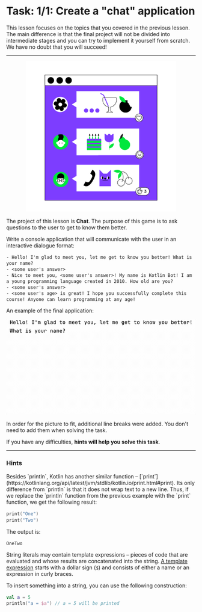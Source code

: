 # Task: 1/1: Create a "chat" application

This lesson focuses on the topics that you covered in the previous lesson. 
The main difference is that the final project will not be divided into intermediate stages 
and you can try to implement it yourself from scratch. 
We have no doubt that you will succeed!

----

<p align="center">
    <img src="../../utils/src/main/resources/images/part1/Chat/game.png" alt="Bot for dating" width="400"/>
</p>

The project of this lesson is **Chat**.
The purpose of this game is to ask questions to the user to get to know them better.

Write a console application 
that will communicate with the user in an interactive dialogue format:

```text
- Hello! I'm glad to meet you, let me get to know you better! What is your name?
- <some user's answer>
- Nice to meet you, <some user's answer>! My name is Kotlin Bot! I am a young programming language created in 2010. How old are you?
- <some user's answer>
- <some user's age> is great! I hope you successfully complete this course! Anyone can learn programming at any age!
```

An example of the final application:

![Chat example](../../utils/src/main/resources/images/part1/Chat/game.gif "Chat example")

In order for the picture to fit, additional line breaks were added. 
You don't need to add them when solving the task.

If you have any difficulties, **hints will help you solve this task**.

----

### Hints

<div class="hint" title="The built-in print function">
Besides `println`, Kotlin has another similar function – [`print`](https://kotlinlang.org/api/latest/jvm/stdlib/kotlin.io/print.html#print).
Its only difference from `println` is that it does not wrap text to a new line.
Thus, if we replace the `println` function from the previous example 
with the `print` function, we get the following result:

```kotlin
print("One")
print("Two")
```
The output is:
```text
OneTwo
```
</div>

<div class="hint" title="String templates">

String literals may contain template expressions – pieces of code that are
evaluated and whose results are concatenated into the string.
[A template expression](https://kotlinlang.org/docs/strings.html#string-templates) starts with a dollar sign (`$`) and consists of either a name or an expression in curly braces.

To insert something into a string, you can use the following construction:
```kotlin
val a = 5
println("a = $a") // a = 5 will be printed
```
</div>
